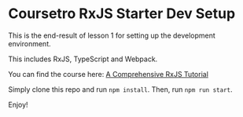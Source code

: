 # Coursetro RxJS Starter Dev Setup

This is the end-result of lesson 1 for setting up the development environment.

This includes RxJS, TypeScript and Webpack.

You can find the course here: [A Comprehensive RxJS Tutorial](https://coursetro.com/courses/25/A-Comprehensive-RxJS-Tutorial---Learn-ReactiveX-for-JavaScript-)

Simply clone this repo and run `npm install`. Then, run `npm run start`.

Enjoy!